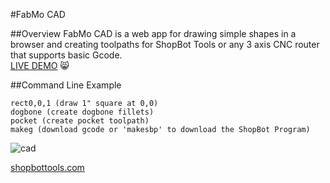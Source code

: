 #FabMo CAD

##Overview
FabMo CAD is a web app for drawing simple shapes in a browser and creating toolpaths for ShopBot Tools or any 3 axis CNC router that supports basic Gcode.  
[LIVE DEMO](http://gofabmo.org/fabmo-cad-app) 
:smile_cat:

##Command Line Example

```
rect0,0,1 (draw 1" square at 0,0)
dogbone (create dogbone fillets)
pocket (create pocket toolpath)
makeg (download gcode or 'makesbp' to download the ShopBot Program)
```

![cad](https://raw.github.com/FabMo/fabmo-cad-app/master/img/cad1.png)


[shopbottools.com](http://shopbottools.com)


